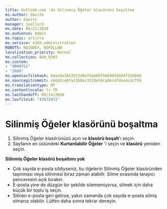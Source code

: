 ```yaml
---
title: Outlook.com 'da Silinmiş Öğeler klasörünü boşaltma
ms.author: daeite
author: daeite
manager: joallard
ms.date: 04/21/2020
ms.audience: Admin
ms.topic: article
ms.service: o365-administration
ROBOTS: NOINDEX, NOFOLLOW
localization_priority: Normal
ms.collection: Adm_O365
ms.custom:
- "9000751"
- "2689"
ms.openlocfilehash: 6dae0a3b53972d8a75e660f5669656b84f3269d8
ms.sourcegitcommit: c6692ce0fa1358ec3529e59ca0ecdfdea4cdc759
ms.translationtype: MT
ms.contentlocale: tr-TR
ms.lasthandoff: 09/14/2020
ms.locfileid: "47672472"
---
```

# <a name="empty-the-deleted-items-folder"></a>Silinmiş Öğeler klasörünü boşaltma

1. Silinmiş Öğeler klasörünüzü açın ve **klasörü boşalt**'ı seçin.
2. Sayfanın en üstündeki **Kurtarılabilir Öğeler** 'i seçin ve **klasörü** yeniden seçin.

**Silinmiş Öğeler klasörü boşaltımı yok**

- Çok sayıda e-posta sildiyseniz, bu öğelerin Silinmiş Öğeler klasöründen taşınması veya silinmesi biraz zaman alabilir. Silme sırasında tarayıcı penceresini açık bırakın.
- E-posta yine de düzgün bir şekilde silememiyorsa, silmek için daha küçük bir toplu iş seçin.
- Silinen e-posta geri gelirse, yakın zamanda çok sayıda e-posta silmiş olmanız olabilir. Lütfen daha sonra tekrar deneyin.